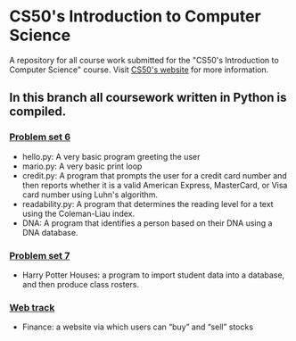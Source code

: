 # CS50's Introduction to Computer Science
A repository for all course work submitted for the "CS50's Introduction to Computer Science" course. Visit [CS50's website](https://cs50.harvard.edu/x/2020/) for more information.

## In this branch all coursework written in Python is compiled. 

### [Problem set 6](https://cs50.harvard.edu/x/2020/psets/6/)
- hello.py: A very basic program greeting the user
- mario.py: A very basic print loop
- credit.py: A program that prompts the user for a credit card number and then reports whether it is a valid American Express, MasterCard, or Visa card number using Luhn's algorithm.
- readability.py: A program that determines the reading level for a text using the Coleman-Liau index.
- DNA: A program that identifies a person based on their DNA using a DNA database.

### [Problem set 7](https://cs50.harvard.edu/x/2020/psets/7/)
- Harry Potter Houses: a program to import student data into a database, and then produce class rosters.

### [Web track](https://cs50.harvard.edu/x/2020/tracks/web/)
- Finance: a website via which users can “buy” and “sell” stocks
